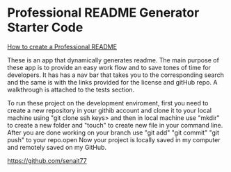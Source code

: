 # Professional README Generator Starter Code

[How to create a Professional README](./readme-guide.md)

These is an app that dynamically generates readme. The main purpose of these app is to provide an easy work flow and to save tones of time for developers. It has has a nav bar that takes you to the corresponding search and the same is with the links provided for the license and gitHub repo. A walkthrough is attached to the tests section.



To run these project on the development enviroment, first you need to create a new repository in your githib account and clone it to your local machine using "git clone ssh keys> and then in local machine use "mkdir" to create a new folder and "touch" to create new file in your command line. After you are done working on your branch  use "git add" "git commit" "git push" to your repo.open Now your project is locally saved in my computer and remotely saved on my GitHub.

https://github.com/senait77